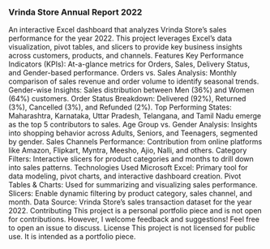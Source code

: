### Vrinda Store Annual Report 2022
An interactive Excel dashboard that analyzes Vrinda Store’s sales performance for the year 2022. This project leverages Excel’s data visualization, pivot tables, and slicers to provide key business insights across customers, products, and channels.
Features
Key Performance Indicators (KPIs):
At-a-glance metrics for Orders, Sales, Delivery Status, and Gender-based performance.
Orders vs. Sales Analysis:
Monthly comparison of sales revenue and order volume to identify seasonal trends.
Gender-wise Insights:
Sales distribution between Men (36%) and Women (64%) customers.
Order Status Breakdown:
Delivered (92%), Returned (3%), Cancelled (3%), and Refunded (2%).
Top Performing States:
Maharashtra, Karnataka, Uttar Pradesh, Telangana, and Tamil Nadu emerge as the top 5 contributors to sales.
Age Group vs. Gender Analysis:
Insights into shopping behavior across Adults, Seniors, and Teenagers, segmented by gender.
Sales Channels Performance:
Contribution from online platforms like Amazon, Flipkart, Myntra, Meesho, Ajio, Nalli, and others.
Category Filters:
Interactive slicers for product categories and months to drill down into sales patterns.
Technologies Used
Microsoft Excel: Primary tool for data modeling, pivot charts, and interactive dashboard creation.
Pivot Tables & Charts: Used for summarizing and visualizing sales performance.
Slicers: Enable dynamic filtering by product category, sales channel, and month.
Data Source: Vrinda Store’s sales transaction dataset for the year 2022.
Contributing
This project is a personal portfolio piece and is not open for contributions. However, I welcome feedback and suggestions! Feel free to open an issue to discuss.
License
This project is not licensed for public use. It is intended as a portfolio piece.
